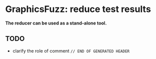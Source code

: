 # GraphicsFuzz: reduce test results

**The reducer can be used as a stand-alone tool.**

## TODO

- clarify the role of comment `// END OF GENERATED HEADER`
